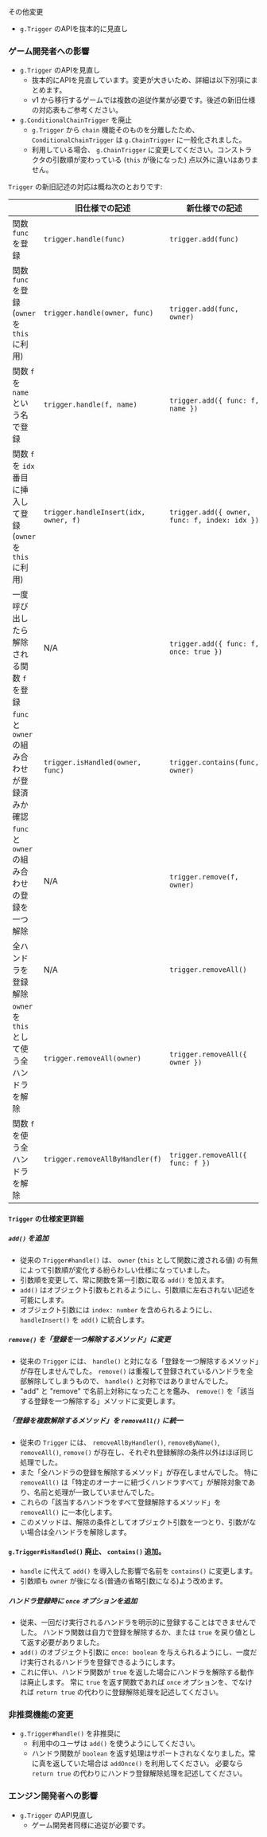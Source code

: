 
その他変更
 * `g.Trigger` のAPIを抜本的に見直し

### ゲーム開発者への影響

 * `g.Trigger` のAPIを見直し
    * 抜本的にAPIを見直しています。変更が大きいため、詳細は以下別項にまとめます。
    * v1 から移行するゲームでは複数の追従作業が必要です。後述の新旧仕様の対応表もご参考ください。
 * `g.ConditionalChainTrigger` を廃止
    * `g.Trigger` から `chain` 機能そのものを分離したため、 `ConditionalChainTrigger` は `g.ChainTrigger` に一般化されました。
    * 利用している場合、 `g.ChainTrigger` に変更してください。コンストラクタの引数順が変わっている (`this` が後になった) 点以外に違いはありません。

`Trigger` の新旧記述の対応は概ね次のとおりです:

||旧仕様での記述|新仕様での記述|
|----|----|----|
|関数 `func` を登録|`trigger.handle(func)`|`trigger.add(func)`|
|関数 `func` を登録(`owner` を `this` に利用)|`trigger.handle(owner, func)`|`trigger.add(func, owner)`|
|関数 `f` を `name` という名で登録|`trigger.handle(f, name)`|`trigger.add({ func: f, name })`|
|関数 `f` を `idx` 番目に挿入して登録(`owner` を `this` に利用)|`trigger.handleInsert(idx, owner, f)`|`trigger.add({ owner, func: f, index: idx })`|
|一度呼び出したら解除される関数 `f` を登録|N/A|`trigger.add({ func: f, once: true })`|
|`func` と `owner` の組み合わせが登録済みか確認|`trigger.isHandled(owner, func)`|`trigger.contains(func, owner)`|
|`func` と `owner` の組み合わせの登録を一つ解除|N/A|`trigger.remove(f, owner)`|
|全ハンドラを登録解除|N/A|`trigger.removeAll()`|
|`owner` を `this` として使う全ハンドラを解除|`trigger.removeAll(owner)`|`trigger.removeAll({ owner })`|
|関数 `f` を使う全ハンドラを解除|`trigger.removeAllByHandler(f)`|`trigger.removeAll({ func: f })`|

#### `Trigger` の仕様変更詳細

##### `add()` を追加

* 従来の `Trigger#handle()` は、 `owner` (`this` として関数に渡される値) の有無によって引数順が変化する紛らわしい仕様になっていました。
* 引数順を変更して、常に関数を第一引数に取る `add()` を加えます。
* `add()` はオブジェクト引数もとれるようにし、引数順に左右されない記述を可能にします。
* オブジェクト引数には `index: number` を含められるようにし、 `handleInsert()` を `add()` に統合します。

##### `remove()` を「登録を一つ解除するメソッド」に変更

* 従来の `Trigger` には、 `handle()` と対になる「登録を一つ解除するメソッド」が存在しませんでした。
  `remove()` は重複して登録されているハンドラを全部解除してしまうもので、 `handle()` と対称ではありませんでした。
* "add" と "remove" で名前上対称になったことを鑑み、 `remove()` を「該当する登録を一つ解除する」メソッドに変更します。

##### 「登録を複数解除するメソッド」を `removeAll()` に統一

* 従来の `Trigger` には、 `removeAllByHandler()`, `removeByName()`, `removeAll()`, `remove()` が存在し、それぞれ登録解除の条件以外はほぼ同じ処理でした。
* また「全ハンドラの登録を解除するメソッド」が存在しませんでした。
  特に `removeAll()` は「特定のオーナーに紐づくハンドラすべて」が解除対象であり、名前と処理が一致していませんでした。
* これらの「該当するハンドラをすべて登録解除するメソッド」を `removeAll()` に一本化します。
* このメソッドは、解除の条件としてオブジェクト引数を一つとり、引数がない場合は全ハンドラを解除します。

#### `g.Trigger#isHandled()` 廃止、 `contains()` 追加。

* `handle` に代えて `add()` を導入した影響で名前を `contains()` に変更します。
* 引数順も `owner` が後になる(普通の省略引数になる)よう改めます。

##### ハンドラ登録時に `once` オプションを追加

* 従来、一回だけ実行されるハンドラを明示的に登録することはできませんでした。
  ハンドラ関数は自力で登録を解除するか、または `true` を戻り値として返す必要がありました。
* `add()` のオブジェクト引数に `once: boolean` を与えられるようにし、一度だけ実行されるハンドラを登録できるようにします。
* これに伴い、ハンドラ関数が `true` を返した場合にハンドラを解除する動作は廃止します。
  常に `true` を返す関数であれば `once` オプションを、でなければ `return true` の代わりに登録解除処理を記述してください。

### 非推奨機能の変更

 * `g.Trigger#handle()` を非推奨に
    * 利用中のユーザは `add()` を使うようにしてください。
    * ハンドラ関数が `boolean` を返す処理はサポートされなくなりました。常に真を返していた場合は `addOnce()` を利用してください。
		  必要なら `return true` の代わりにハンドラ登録解除処理を記述してください。

### エンジン開発者への影響

 * `g.Trigger` のAPI見直し
    * ゲーム開発者同様に追従が必要です。

